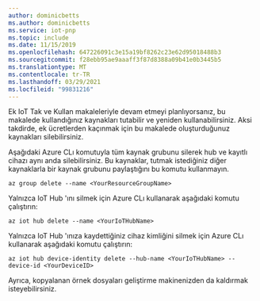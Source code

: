 ```yaml
---
author: dominicbetts
ms.author: dominicbetts
ms.service: iot-pnp
ms.topic: include
ms.date: 11/15/2019
ms.openlocfilehash: 647226091c3e15a19bf8262c23e62d95018488b3
ms.sourcegitcommit: f28ebb95ae9aaaff3f87d8388a09b41e0b3445b5
ms.translationtype: MT
ms.contentlocale: tr-TR
ms.lasthandoff: 03/29/2021
ms.locfileid: "99831216"
---
```

Ek IoT Tak ve Kullan makaleleriyle devam etmeyi planlıyorsanız, bu makalede kullandığınız kaynakları tutabilir ve yeniden kullanabilirsiniz. Aksi takdirde, ek ücretlerden kaçınmak için bu makalede oluşturduğunuz kaynakları silebilirsiniz.

Aşağıdaki Azure CLı komutuyla tüm kaynak grubunu silerek hub ve kayıtlı cihazı aynı anda silebilirsiniz. Bu kaynaklar, tutmak istediğiniz diğer kaynaklarla bir kaynak grubunu paylaştığını bu komutu kullanmayın.

```azurecli-interactive
az group delete --name <YourResourceGroupName>
```

Yalnızca IoT Hub 'ını silmek için Azure CLı kullanarak aşağıdaki komutu çalıştırın:

```azurecli-interactive
az iot hub delete --name <YourIoTHubName>
```

Yalnızca IoT Hub 'ınıza kaydettiğiniz cihaz kimliğini silmek için Azure CLı kullanarak aşağıdaki komutu çalıştırın:

```azurecli-interactive
az iot hub device-identity delete --hub-name <YourIoTHubName> --device-id <YourDeviceID>
```

Ayrıca, kopyalanan örnek dosyaları geliştirme makinenizden da kaldırmak isteyebilirsiniz.

